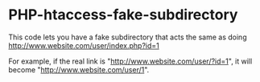 # PHP-htaccess-fake-subdirectory
This code lets you have a fake subdirectory that acts the same as doing http://www.website.com/user/index.php?id=1

For example, if the real link is "http://www.website.com/user/?id=1",
it will become "http://www.website.com/user/1".